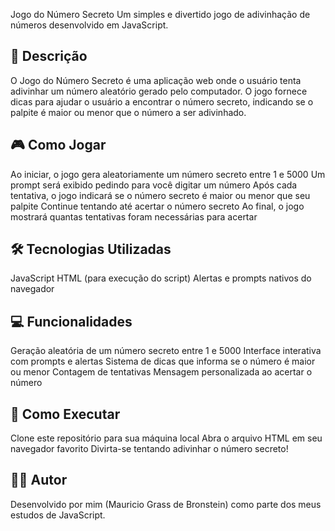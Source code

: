 Jogo do Número Secreto
Um simples e divertido jogo de adivinhação de números desenvolvido em JavaScript.
## 📝 Descrição
O Jogo do Número Secreto é uma aplicação web onde o usuário tenta adivinhar um número aleatório gerado pelo computador. O jogo fornece dicas para ajudar o usuário a encontrar o número secreto, indicando se o palpite é maior ou menor que o número a ser adivinhado.
## 🎮 Como Jogar

Ao iniciar, o jogo gera aleatoriamente um número secreto entre 1 e 5000
Um prompt será exibido pedindo para você digitar um número
Após cada tentativa, o jogo indicará se o número secreto é maior ou menor que seu palpite
Continue tentando até acertar o número secreto
Ao final, o jogo mostrará quantas tentativas foram necessárias para acertar

## 🛠️ Tecnologias Utilizadas

JavaScript
HTML (para execução do script)
Alertas e prompts nativos do navegador

## 💻 Funcionalidades

Geração aleatória de um número secreto entre 1 e 5000
Interface interativa com prompts e alertas
Sistema de dicas que informa se o número é maior ou menor
Contagem de tentativas
Mensagem personalizada ao acertar o número

## 🚀 Como Executar

Clone este repositório para sua máquina local
Abra o arquivo HTML em seu navegador favorito
Divirta-se tentando adivinhar o número secreto!


## 🙋🏻 Autor

Desenvolvido por mim (Mauricio Grass de Bronstein) como parte dos meus estudos de JavaScript.
